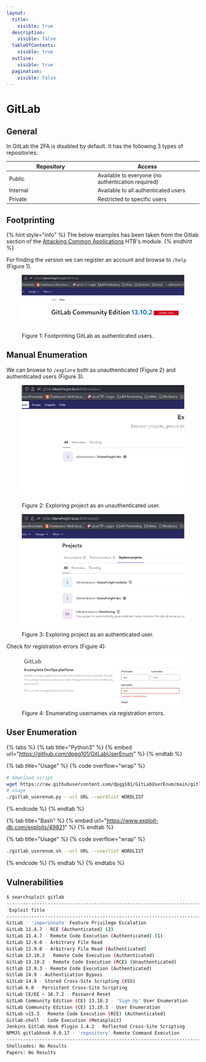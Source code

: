 ```yaml
---
layout:
  title:
    visible: true
  description:
    visible: false
  tableOfContents:
    visible: true
  outline:
    visible: true
  pagination:
    visible: false
---
```


# GitLab

## General

In GitLab the 2FA is disabled by default. It has the following 3 types of repositories:

<table><thead><tr><th width="217">Repository</th><th>Access</th></tr></thead><tbody><tr><td>Public</td><td>Available to everyone (no authentication required)</td></tr><tr><td>Internal</td><td>Available to all authenticated users</td></tr><tr><td>Private</td><td>Restricted to specific users</td></tr></tbody></table>

## Footprinting

{% hint style="info" %}
The below examples has been taken from the Gitlab section of the [Attacking Common Applications](https://academy.hackthebox.com/module/113) HTB's module.
{% endhint %}

For finding the version we can register an account and browse to `/help` (Figure 1).

<figure><img src="../../../../.gitbook/assets/gitlab_help.png" alt=""><figcaption><p>Figure 1: Footprinting GitLab as authenticated users.</p></figcaption></figure>

## Manual Enumeration

We can browse to `/explore` both as unauthenticated (Figure 2) and authenticated users (Figure 3).

<div>

<figure><img src="../../../../.gitbook/assets/gitlab_explore_unauth.png" alt=""><figcaption><p>Figure 2: Exploring project as an unauthenticated user.</p></figcaption></figure>

 

<figure><img src="../../../../.gitbook/assets/gitlab_explore_auth.png" alt=""><figcaption><p>Figure 3: Exploring project as an authenticated user.</p></figcaption></figure>

</div>

Check for registration errors (Figure 4):

<figure><img src="../../../../.gitbook/assets/gitlab_reg_error.png" alt=""><figcaption><p>Figure 4: Enumerating usernames via registration errors.</p></figcaption></figure>



## User Enumeration

{% tabs %}
{% tab title="Python3" %}
{% embed url="https://github.com/dpgg101/GitLabUserEnum" %}
{% endtab %}

{% tab title="Usage" %}
{% code overflow="wrap" %}
```bash
# download script
wget https://raw.githubusercontent.com/dpgg101/GitLabUserEnum/main/gitlab_userenum.py
# usage
./gitlab_userenum.py --url URL --wordlist WORDLIST
```
{% endcode %}
{% endtab %}

{% tab title="Bash" %}
{% embed url="https://www.exploit-db.com/exploits/49821" %}
{% endtab %}

{% tab title="Usage" %}
{% code overflow="wrap" %}
```bash
./gitlab_userenum.sh --url URL --userlist WORDLIST
```
{% endcode %}
{% endtab %}
{% endtabs %}

## Vulnerabilities

```bash
$ searchsploit gitlab
------------------------------------------------------------------------------------------------------------------------------------------------------------------------------- ---------------------------------
 Exploit Title                                                                                                                                                                 |  Path
------------------------------------------------------------------------------------------------------------------------------------------------------------------------------- ---------------------------------
GitLab - 'impersonate' Feature Privilege Escalation                                                                                                                            | ruby/webapps/40236.txt
GitLab 11.4.7 - RCE (Authenticated) (2)                                                                                                                                        | ruby/webapps/49334.py
GitLab 11.4.7 - Remote Code Execution (Authenticated) (1)                                                                                                                      | ruby/webapps/49257.py
GitLab 12.9.0 - Arbitrary File Read                                                                                                                                            | ruby/webapps/48431.txt
Gitlab 12.9.0 - Arbitrary File Read (Authenticated)                                                                                                                            | ruby/webapps/49076.py
Gitlab 13.10.2 - Remote Code Execution (Authenticated)                                                                                                                         | ruby/webapps/49951.py
GitLab 13.10.2 - Remote Code Execution (RCE) (Unauthenticated)                                                                                                                 | ruby/webapps/50532.txt
Gitlab 13.9.3 - Remote Code Execution (Authenticated)                                                                                                                          | ruby/webapps/49944.py
Gitlab 14.9 - Authentication Bypass                                                                                                                                            | ruby/webapps/50888.txt
GitLab 14.9 - Stored Cross-Site Scripting (XSS)                                                                                                                                | ruby/webapps/50889.txt
Gitlab 6.0 - Persistent Cross-Site Scripting                                                                                                                                   | php/webapps/30329.sh
GitLab CE/EE < 16.7.2 - Password Reset                                                                                                                                         | java/remote/51889.txt
GitLab Community Edition (CE) 13.10.3 - 'Sign_Up' User Enumeration                                                                                                             | ruby/webapps/49822.txt
GitLab Community Edition (CE) 13.10.3 - User Enumeration                                                                                                                       | ruby/webapps/49821.sh
GitLab v15.3 - Remote Code Execution (RCE) (Authenticated)                                                                                                                     | ruby/webapps/51181.py
Gitlab-shell - Code Execution (Metasploit)                                                                                                                                     | linux/remote/34362.rb
Jenkins Gitlab Hook Plugin 1.4.2 - Reflected Cross-Site Scripting                                                                                                              | java/webapps/47927.txt
NPMJS gitlabhook 0.0.17 - 'repository' Remote Command Execution                                                                                                                | json/webapps/47420.txt
------------------------------------------------------------------------------------------------------------------------------------------------------------------------------- ---------------------------------
Shellcodes: No Results
Papers: No Results
```
